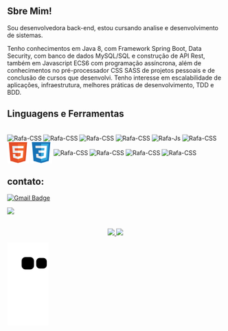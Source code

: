 ## Sbre Mim!

Sou desenvolvedora back-end, estou cursando analise e desenvolvimento de sistemas.

Tenho conhecimentos em Java 8, com Framework Spring Boot, Data Security, com banco de dados MySQL/SQL e construção de API Rest, também em Javascript ECS6 com programação assíncrona, além de conhecimentos no pré-processador CSS SASS de projetos pessoais e de conclusão de cursos que desenvolvi. 
Tenho interesse em escalabilidade de aplicações, infraestrutura, melhores práticas de desenvolvimento, TDD e BDD.

  ##
  

  ## Linguagens e Ferramentas
  
<div style="display: inline_block"><br>
  <img align="center" alt="Rafa-CSS" height="50" width="50"  src="https://img.icons8.com/color/48/000000/java-coffee-cup-logo--v1.png">
  <img align="center" alt="Rafa-CSS" height="50" width="50" src="https://img.icons8.com/color/48/000000/spring-logo.png"/>
  <img align="center" alt="Rafa-CSS" height="50" width="50"  src="https://img.icons8.com/color/48/000000/mysql-logo.png"/>
  <img align="center" alt="Rafa-CSS" height="50" width="50" src="https://img.icons8.com/color/48/000000/postgreesql.png"/>
  <img align="center" alt="Rafa-Js" height="50" width="50"  src="https://img.icons8.com/color/48/000000/javascript--v2.png">
  <img align="center" alt="Rafa-CSS" height="50" width="50" src="https://img.icons8.com/color/48/000000/angularjs.png"/>
  <img align="center" alt="Rafa-HTML" height="50" width="50" src="https://raw.githubusercontent.com/devicons/devicon/master/icons/html5/html5-original.svg">
  <img align="center" alt="Rafa-CSS" height="50" width="50" src="https://raw.githubusercontent.com/devicons/devicon/master/icons/css3/css3-original.svg">
  <img align="center" alt="Rafa-CSS" height="50" width="50"  src="https://img.icons8.com/color/48/000000/sass.png">
  
  <img  align="center" alt="Rafa-CSS" height="50" width="50" src="https://img.icons8.com/color/48/000000/heroku.png"/>
  <img  align="center" alt="Rafa-CSS" height="50" width="50" src="https://img.icons8.com/officel/16/000000/java-eclipse.png"/>
  <img  align="center" alt="Rafa-CSS" height="50" width="50" src="https://img.icons8.com/external-tal-revivo-shadow-tal-revivo/24/000000/external-postman-is-the-only-complete-api-development-environment-logo-shadow-tal-revivo.png"/>
 
 
</div>
  
  ##
 
<div> 
  
## **contato**: 


[![Gmail Badge](https://img.shields.io/badge/-alvesvitoriabarboza@gmail.com-006bed?style=flat-square&logo=Gmail&logoColor=white&link=mailto:alvesvitoriabarboza@gmail.com)](mailto:alvesvitoriabarboza@gmail.com)
  
<a href="https://www.linkedin.com/in/vitória-alves-barbosa" alt="Linkedin">
  <img src="https://img.shields.io/badge/-Linkedin-0e76a8?style=flat-square&logo=Linkedin&logoColor=white&link=https://www.linkedin.com/in/vitória-alves-barbosa"/></a>

  ##
  
  <div align="center">
  <a href="https://github.com/VitoriaAlvesB">
  <img height="180em" src="https://github-readme-stats.vercel.app/api?username=VitoriaAlvesB&show_icons=true&theme=dracula&include_all_commits=true&count_private=true"/>
  <img height="180em" src="https://github-readme-stats.vercel.app/api/top-langs/?usernameVitoriaAlvesB=&layout=compact&langs_count=7&theme=dracula"/>
</div>
  
  
  ![Snake animation](https://github.com/rafaballerini/rafaballerini/blob/output/github-contribution-grid-snake.svg)
 
</div>
